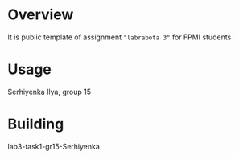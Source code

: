 # Overview

It is public template of assignment `"labrabota 3"` for FPMI students

# Usage

Serhiyenka Ilya, group 15

# Building

lab3-task1-gr15-Serhiyenka
